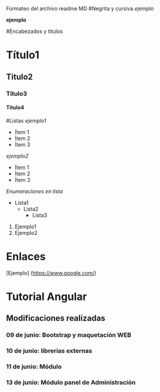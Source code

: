 Formateo del archivo readme MD
#Negrita y cursiva
_ejemplo_

**ejemplo**

#Encabezados y títulos
# Título1
## Titulo2
### Titulo3
#### Título4

#Listas
_ejemplo1_
- Ítem 1
- Ítem 2
- Ítem 3

_ejemplo2_

* Ítem 1
* Ítem 2
* Ítem 3

_Enumeraciones en lista_
* Lista1  
    * Lista2  
        * Lista3
        
1. Ejemplo1  
2. Ejemplo2        

# Enlaces
[Ejemplo] (https://www.google.com/)


# Tutorial Angular
## Modificaciones realizadas
### 09 de junio: Bootstrap y maquetación WEB
### 10 de junio: librerias externas
### 11 de junio: Módulo
### 13 de junio: Módulo panel de Administración

